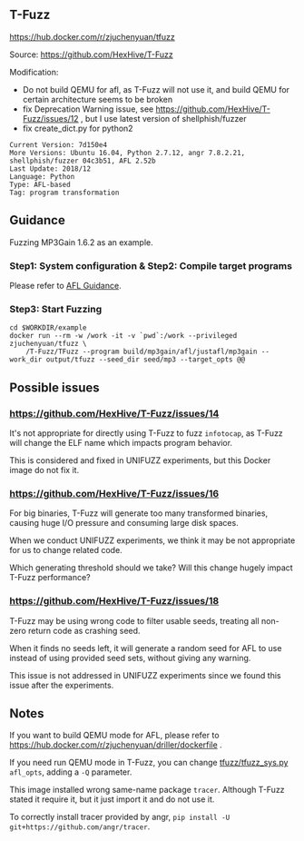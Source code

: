 ## T-Fuzz

https://hub.docker.com/r/zjuchenyuan/tfuzz

Source: https://github.com/HexHive/T-Fuzz

Modification:

- Do not build QEMU for afl, as T-Fuzz will not use it, and build QEMU for certain architecture seems to be broken
- fix Deprecation Warning issue, see https://github.com/HexHive/T-Fuzz/issues/12 , but I use latest version of shellphish/fuzzer
- fix create_dict.py for python2

```
Current Version: 7d150e4
More Versions: Ubuntu 16.04, Python 2.7.12, angr 7.8.2.21, shellphish/fuzzer 04c3b51, AFL 2.52b
Last Update: 2018/12
Language: Python
Type: AFL-based
Tag: program transformation
```

## Guidance

Fuzzing MP3Gain 1.6.2 as an example.

### Step1: System configuration & Step2: Compile target programs

Please refer to [AFL Guidance](https://hub.docker.com/r/zjuchenyuan/afl). 

### Step3: Start Fuzzing

```
cd $WORKDIR/example
docker run --rm -w /work -it -v `pwd`:/work --privileged zjuchenyuan/tfuzz \
    /T-Fuzz/TFuzz --program build/mp3gain/afl/justafl/mp3gain --work_dir output/tfuzz --seed_dir seed/mp3 --target_opts @@
```

## Possible issues

### https://github.com/HexHive/T-Fuzz/issues/14

It's not appropriate for directly using T-Fuzz to fuzz `infotocap`, as T-Fuzz will change the ELF name which impacts program behavior.

This is considered and fixed in UNIFUZZ experiments, but this Docker image do not fix it.

### https://github.com/HexHive/T-Fuzz/issues/16

For big binaries, T-Fuzz will generate too many transformed binaries, causing huge I/O pressure and consuming large disk spaces.

When we conduct UNIFUZZ experiments, we think it may be not appropriate for us to change related code. 

Which generating threshold should we take? Will this change hugely impact T-Fuzz performance?

### https://github.com/HexHive/T-Fuzz/issues/18

T-Fuzz may be using wrong code to filter usable seeds, treating all non-zero return code as crashing seed.

When it finds no seeds left, it will generate a random seed for AFL to use instead of using provided seed sets, without giving any warning.

This issue is not addressed in UNIFUZZ experiments since we found this issue after the experiments.


## Notes

If you want to build QEMU mode for AFL, please refer to https://hub.docker.com/r/zjuchenyuan/driller/dockerfile .

If you need run QEMU mode in T-Fuzz, you can change [tfuzz/tfuzz_sys.py](https://github.com/HexHive/T-Fuzz/blob/master/tfuzz/tfuzz_sys.py) `afl_opts`, adding a `-Q` parameter.

This image installed wrong same-name package `tracer`. Although T-Fuzz stated it require it, but it just import it and do not use it.

To correctly install tracer provided by angr, `pip install -U git+https://github.com/angr/tracer`.